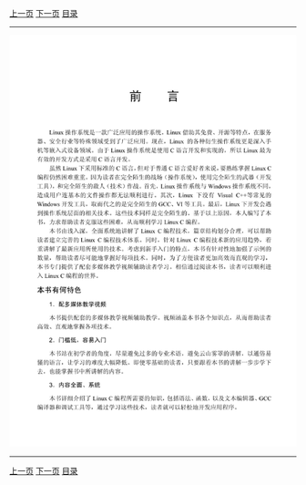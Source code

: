 [上一页](001.md) [下一页](002.md) [目录](../README.md)

***

![001](../images/002.png)

***

[上一页](001.md) [下一页](002.md) [目录](../README.md)
